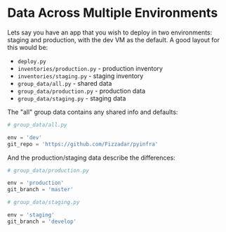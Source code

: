 # Data Across Multiple Environments

Lets say you have an app that you wish to deploy in two environments: staging and production, with the dev VM as the default. A good layout for this would be:

+ ``deploy.py``
+ ``inventories/production.py`` - production inventory
+ ``inventories/staging.py`` - staging inventory
+ ``group_data/all.py`` - shared data
+ ``group_data/production.py`` - production data
+ ``group_data/staging.py`` - staging data

The "all" group data contains any shared info and defaults:

```py
# group_data/all.py

env = 'dev'
git_repo = 'https://github.com/Fizzadar/pyinfra'
```

And the production/staging data describe the differences:

```py
# group_data/production.py

env = 'production'
git_branch = 'master'
```

```py
# group_data/staging.py

env = 'staging'
git_branch = 'develop'
```

